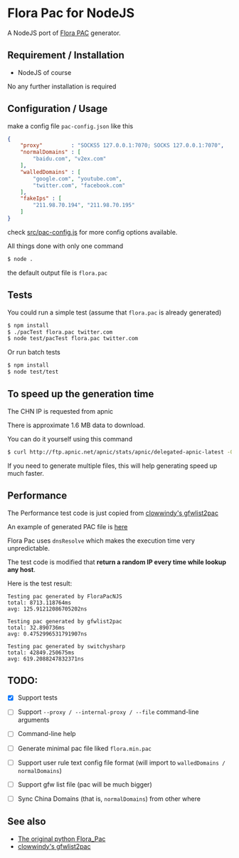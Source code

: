 Flora Pac for NodeJS
====================

A NodeJS port of [Flora PAC] generator.
 

## Requirement / Installation

* NodeJS of course

No any further installation is required

## Configuration / Usage

make a config file `pac-config.json` like this

```json
{
    "proxy"         : "SOCKS5 127.0.0.1:7070; SOCKS 127.0.0.1:7070",
    "normalDomains" : [
        "baidu.com", "v2ex.com"
    ],
    "walledDomains" : [
        "google.com", "youtube.com", 
        "twitter.com", "facebook.com"
    ],
    "fakeIps" : [
        "211.98.70.194", "211.98.70.195"
    ]
}
```

check [src/pac-config.js](src/pac-config.js) for more config options available.


All things done with only one command
```bash
$ node .
```

the default output file is `flora.pac`

## Tests

You could run a simple test (assume that `flora.pac` is already generated)
```bash
$ npm install
$ ./pacTest flora.pac twitter.com
$ node test/pacTest flora.pac twitter.com
```

Or run batch tests
```bash
$ npm install
$ node test/test
```


## To speed up the generation time

The CHN IP is requested from apnic

There is approximate 1.6 MB data to download.

You can do it yourself using this command

```bash
$ curl http://ftp.apnic.net/apnic/stats/apnic/delegated-apnic-latest -O
```

If you need to generate multiple files, this will help generating speed up much faster.


## Performance

The Performance test code is just copied from [clowwindy's gfwlist2pac][gfwlist2pac]

An example of generated PAC file is [here](test/flora.pac)

Flora Pac uses `dnsResolve` which makes the execution time very unpredictable.

The test code is modified that **return a random IP every time while lookup any host**.

Here is the test result:

```
Testing pac generated by FloraPacNJS
total: 8713.118764ms
avg: 125.91212086705202ns

Testing pac generated by gfwlist2pac
total: 32.890736ms
avg: 0.4752996531791907ns

Testing pac generated by switchysharp
total: 42849.250675ms
avg: 619.2088247832371ns
```


## TODO:
- [X] Support tests
- [ ] Support `--proxy / --internal-proxy / --file` command-line arguments
- [ ] Command-line help
- [ ] Generate minimal pac file liked `flora.min.pac`
- [ ] Support user rule text config file format (will import to `walledDomains / normalDomains`)
- [ ] Support gfw list file (pac will be much bigger)
- [ ] Sync China Domains (that is, `normalDomains`) from other where


## See also
* [The original python Flora_Pac][Flora Pac]
* [clowwindy's gfwlist2pac][gfwlist2pac]


[Flora Pac]:   https://github.com/Leask/Flora_Pac
[gfwlist2pac]: https://github.com/clowwindy/gfwlist2pac